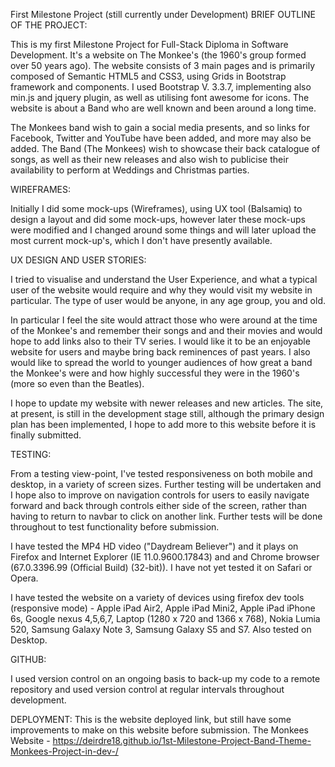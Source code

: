 First Milestone Project (still currently under Development)
BRIEF OUTLINE OF THE PROJECT:

This is my first Milestone Project for Full-Stack Diploma in Software Development. It's a website on The Monkee's (the 1960's group formed over 50 years ago). The website consists of 3 main pages and is primarily composed of Semantic HTML5 and CSS3, using Grids in Bootstrap framework and components. I used Bootstrap V. 3.3.7, implementing also min.js and jquery plugin, as well as utilising font awesome for icons. The website is about a Band who are well known and been around a long time.

The Monkees band wish to gain a social media presents, and so links for Facebook, Twitter and YouTube have been added, and more may also be added. The Band (The Monkees) wish to showcase their back catalogue of songs, as well as their new releases and also wish to publicise their availability to perform at Weddings and Christmas parties.

WIREFRAMES:

Initially I did some mock-ups (Wireframes), using UX tool (Balsamiq) to design a layout and did some mock-ups, however later these mock-ups were modified and I changed around some things and will later upload the most current mock-up's, which I don't have presently available.

UX DESIGN AND USER STORIES:

I tried to visualise and understand the User Experience, and what a typical user of the website would require and why they would visit my website in particular. The type of user would be anyone, in any age group, you and old.

In particular I feel the site would attract those who were around at the time of the Monkee's and remember their songs and and their movies and would hope to add links also to their TV series. I would like it to be an enjoyable website for users and maybe bring back reminences of past years. I also would like to spread the world to younger audiences of how great a band the Monkee's were and how highly successful they were in the 1960's (more so even than the Beatles).

I hope to update my website with newer releases and new articles. The site, at present, is still in the development stage still, although the primary design plan has been implemented, I hope to add more to this website before it is finally submitted.

TESTING:

From a testing view-point, I've tested responsiveness on both mobile and desktop, in a variety of screen sizes. Further testing will be undertaken and I hope also to improve on navigation controls for users to easily navigate forward and back through controls either side of the screen, rather than having to return to navbar to click on another link. Further tests will be done throughout to test functionality before submission.

I have tested the MP4 HD video ("Daydream Believer") and it plays on Firefox and Internet Explorer (IE 11.0.9600.17843) and and Chrome browser (67.0.3396.99 (Official Build) (32-bit)). I have not yet tested it on Safari or Opera.

I have tested the website on a variety of devices using firefox dev tools (responsive mode) - Apple iPad Air2, Apple iPad Mini2, Apple iPad iPhone 6s, Google nexus 4,5,6,7, Laptop (1280 x 720 and 1366 x 768), Nokia Lumia 520, Samsung Galaxy Note 3, Samsung Galaxy S5 and S7. Also tested on Desktop.

GITHUB:

I used version control on an ongoing basis to back-up my code to a remote repository and used version control at regular intervals throughout development.

DEPLOYMENT: This is the website deployed link, but still have some improvements to make on this website before submission. The Monkees Website - https://deirdre18.github.io/1st-Milestone-Project-Band-Theme-Monkees-Project-in-dev-/